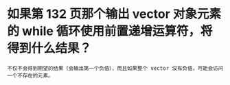 # 如果第 132 页那个输出 vector 对象元素的 while 循环使用前置递增运算符，将得到什么结果？
    不仅不会得到期望的结果（会输出第一个负值），而且如果整个 vector 没有负值，可能会访问一个不存在的元素。